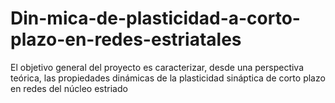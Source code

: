 # Din-mica-de-plasticidad-a-corto-plazo-en-redes-estriatales
El objetivo general del proyecto es caracterizar, desde una perspectiva teórica, las propiedades dinámicas de la plasticidad sináptica de corto plazo en redes del núcleo estriado 
